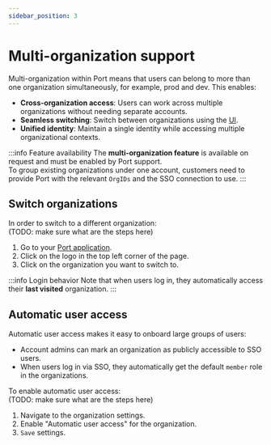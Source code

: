 ```yaml
---
sidebar_position: 3
---
```


# Multi-organization support

Multi-organization within Port means that users can belong to more than one organization simultaneously, for example, prod and dev. This enables:

- **Cross-organization access**: Users can work across multiple organizations without needing separate accounts.
- **Seamless switching**: Switch between organizations using the [UI](#switch-organization).
- **Unified identity**: Maintain a single identity while accessing multiple organizational contexts.

:::info Feature availability
The **multi-organization feature** is available on request and must be enabled by Port support.  
To group existing organizations under one account, customers need to provide Port with the relevant `OrgIDs` and the SSO connection to use.
:::

## Switch organizations

In order to switch to a different organization:  
(TODO: make sure what are the steps here)

1. Go to your [Port application](https://app.port.io).
2. Click on the logo in the top left corner of the page.
3. Click on the organization you want to switch to.

:::info Login behavior
Note that when users log in, they automatically access their **last visited** organization.
:::

## Automatic user access

Automatic user access makes it easy to onboard large groups of users:

- Account admins can mark an organization as publicly accessible to SSO users.
- When users log in via SSO, they automatically get the default `member` role in the organizations.

To enable automatic user access:  
(TODO: make sure what are the steps here)

1. Navigate to the organization settings.
2. Enable "Automatic user access" for the organization.
3. `Save` settings.